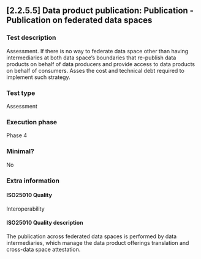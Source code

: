 
## [2.2.5.5] Data product publication: Publication - Publication on federated data spaces
 
### Test description
Assessment. If there is no way to federate data space other than having intermediaries at both data space’s boundaries that re-publish data products on behalf of data producers and provide access to data products on behalf of consumers. Asses the cost and technical debt required to implement such strategy.
 
### Test type
Assessment
 
### Execution phase
Phase 4
 
### Minimal?
No
 
### Extra information
#### ISO25010 Quality
Interoperability
#### ISO25010 Quality description
The publication across federated data spaces is performed by data intermediaries, which manage the data product offerings translation and cross-data space attestation.
    